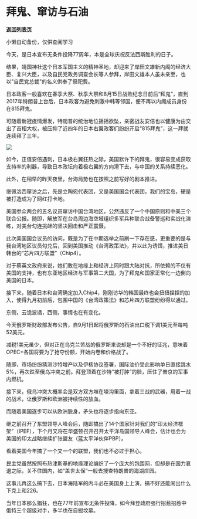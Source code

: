 # 拜鬼、窜访与石油

[**返回列表页**](/gzh/政事堂2019)

小懒自动备份，仅供查阅学习

今天，是日本宣布无条件投降77周年，本是全球庆祝反法西斯胜利的日子。

结果，靖国神社这个日本军国主义的精神圣地，却迎来了岸田文雄新内阁的经济大臣、复兴大臣，以及自民党政务调查会长等人参拜，岸田文雄本人虽未亲至，也以"自民党总裁"的名义供奉了祭祀费。

日本政客一般喜欢在春季大祭、秋季大祭和8月15日战败纪念日前后“拜鬼”，直到2017年特朗普上台后，日本政客为避免刺激中韩等邻国，便不再以内阁成员身份在815拜鬼。

可随着新冠疫情爆发，特朗普的统治地位摇摇欲坠，亲密战友安倍也以健康为由交出了首相大权，被压抑了近四年的日本右翼政客们纷纷开启“815拜鬼”，这一拜就连续拜了三年。  

![](https://mmbiz.qpic.cn/mmbiz_png/rxhS23yu8cMFQzIEXDhuumwopG9XiayWjWwKBgq708URxMYSveg2btChLuLqMGpjXuQpWn6UOMq9dI4lTm2FDdg/640?wx_fmt=png)

  

如今，正值安倍遇刺，日本极右翼狂热之际，美国默许下的拜鬼，很容易变成获取支持率的利器，导致日本政坛向着极右翼的方向滑下去，与中国的关系持续恶化。  

此外，在稍早的昨天夜里，台海局势也在按照之前写好的剧本推进。

继佩洛西窜访之后，先是立陶宛代表团，又是美国国会代表团，我们的宝岛，硬是被打造成为了网红打卡地。

美国参众两会的五名议员窜访中国台湾地区，公然违反了一个中国原则和中美三个联合公报。随即，解放军在台岛周边海空域组织多军兵种联合战备警巡和实战化演练，对美台勾连挑衅的坚决回击和严正震慑。

此次美国国会议员的访问，既是为了在中期选举之前刷一下存在感，更重要的是与我台湾地区议员勾兑后，回到美国推动《台湾政策法》，并以此为诱饵，推进美日韩台的“芯片四方联盟”（Chip4）。

对于蔡英文政府来说，她们敢在地缘上和经济上同时跟大陆对抗，所依赖的不仅有美国的支持，也有东亚地区经济与军事第二大国，为了拜鬼和国家正常化一边倒向美国的日本。

接下来，随着日本和台湾确定加入Chip4，刚刚访华的韩国最终也会扭扭捏捏的加入，使得九月初前后，包围中国的《台湾政策法》和芯片四方联盟纷纷得以通过。  

东侧，云诡波谲，西侧，事情也在有变化。

今天俄罗斯财政部发布公告，自9月1日起将俄罗斯的石油出口税下调1美元至每吨52美元。

减税1美元虽少，但对正在乌克兰苦战的俄罗斯来说却是一个不好的征兆，意味着OPEC+各国将要为了抢夺份额，开始内卷和价格战了。

随即，市场纷纷猜测沙特增产以及伊核协议签署，国际油价受此影响单日直接跳水5%，再次跌至俄乌冲突之前。拜登顶着在沙特“被打肿”的脸，压住了普京的军事内燃机。

接下来，俄乌冲突大概率会是双方双方堆在壕沟里面，拿着三战的武器，用着一战的战术，让俄罗斯和欧洲被持续性的放血。

而随着美国逐步可以从欧洲脱身，矛头也将逐步指向东亚。

继之前召开了东盟领导人峰会后，随即搞出了14个国家针对我们的“印太经济框架”（IPEF），下个月又将在华盛顿召开召开太平洋岛国领导人峰会，估计也会为美国的印太战略继续扩张盟友（蓝太平洋伙伴PBP）。

看着美国今年搞了一个又一个的联盟，我们也不必过于担心。

民主党虽然按照布热津斯基的地缘理论编织了一个庞大的包围网，但却是在国力衰退之际，关不住国内，如“盖世太保”一般去搜查特朗普的海湖庄园。

这事儿再这么搞下去，日本海陆军的内斗必在美国身上上演，搞不好还能闹出什么下克上和226。  

当年日本那么猖狂，也在77年前宣布无条件投降，如今拜登政府强行招惹招惹中俄特三个超级对手，多半也在自掘坟墓。

